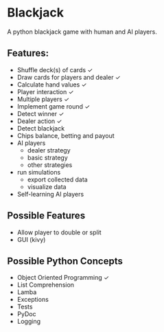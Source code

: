 # Blackjack

A python blackjack game with human and AI players.

## Features:
* Shuffle deck(s) of cards ✓
* Draw cards for players and dealer ✓
* Calculate hand values ✓
* Player interaction ✓
* Multiple players ✓
* Implement game round ✓
* Detect winner ✓
* Dealer action ✓
* Detect blackjack
* Chips balance, betting and payout
* AI players
  * dealer strategy
  * basic strategy
  * other strategies
* run simulations
  * export collected data
  * visualize data
* Self-learning AI players

## Possible Features
* Allow player to double or split
* GUI (kivy)

## Possible Python Concepts
* Object Oriented Programming ✓
* List Comprehension
* Lamba
* Exceptions
* Tests
* PyDoc
* Logging